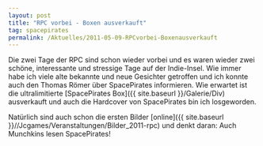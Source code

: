 ```yaml
---
layout: post
title: "RPC vorbei - Boxen ausverkauft"
tag: spacepirates
permalink: /Aktuelles/2011-05-09-RPCvorbei-Boxenausverkauft
---
```


Die zwei Tage der RPC sind schon wieder vorbei und es waren wieder zwei schöne, interessante und stressige Tage auf der Indie-Insel. Wie immer habe ich viele alte bekannte und neue Gesichter getroffen und ich konnte auch den Thomas Römer über SpacePirates informieren. Wie erwartet ist die ultralimitierte [SpacePirates Box]({{ site.baseurl }}/Galerie/Div) ausverkauft und auch die Hardcover von SpacePirates bin ich losgeworden.



Natürlich sind auch schon die ersten Bilder [online]({{ site.baseurl }}//Jcgames/Veranstaltungen/Bilder_2011-rpc) und denkt daran: Auch Munchkins lesen SpacePirates!


